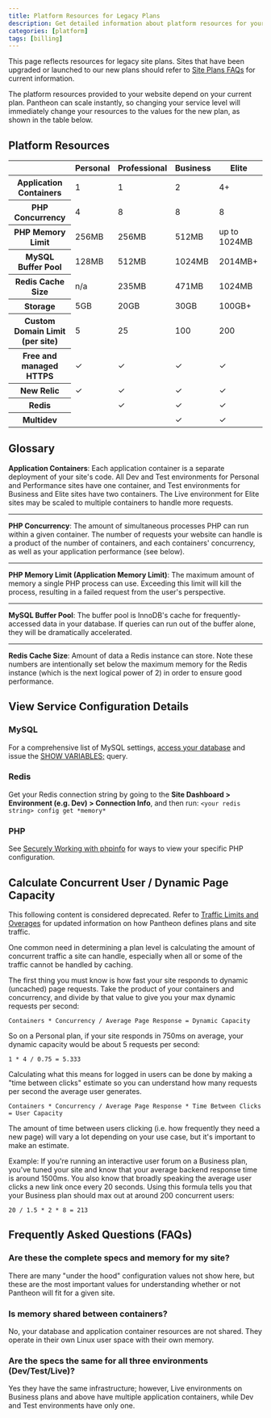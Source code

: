 ```yaml
---
title: Platform Resources for Legacy Plans
description: Get detailed information about platform resources for your Drupal or WordPress site.
categories: [platform]
tags: [billing]
---
```


This page reflects resources for legacy site plans. Sites that have been upgraded or launched to our new plans should refer to [Site Plans FAQs](/site-plans-faq/) for current information.

The platform resources provided to your website depend on your current plan. Pantheon can scale instantly, so changing your service level will immediately change your resources to the values for the new plan, as shown in the table below.

## Platform Resources

<table class="table table-condensed table-bordered">
    <thead class="thead-inverse">
      <tr>
        <th scope="row" class="thead-inverse"></th>
        <th>Personal</th>
        <th>Professional</th>
        <th>Business</th>
        <th>Elite</th>
      </tr>
    </thead>
    <tbody>
      <tr>
        <th scope="row" class="thead-inverse">Application Containers</th>
        <td>1</td>
        <td>1</td>
        <td>2</td>
        <td>4+</td>
      </tr>
      <tr>
        <th scope="row" class="thead-inverse">PHP Concurrency</th>
        <td>4</td>
        <td>8</td>
        <td>8</td>
        <td>8</td>
      </tr>
      <tr>
        <th scope="row" class="thead-inverse">PHP Memory Limit</th>
        <td>256MB</td>
        <td>256MB</td>
        <td>512MB</td>
        <td>up to 1024MB</td>
      </tr>
      <tr>
        <th scope="row" class="thead-inverse">MySQL Buffer Pool</th>
        <td>128MB</td>
        <td>512MB</td>
        <td>1024MB</td>
        <td>2014MB+</td>
      </tr>
      <tr>
        <th scope="row" class="thead-inverse">Redis Cache Size</th>
        <td>n/a</td>
        <td>235MB</td>
        <td>471MB</td>
        <td>1024MB</td>
      </tr>
      <tr>
        <th scope="row" class="thead-inverse">Storage</th>
        <td>5GB</td>
        <td>20GB</td>
        <td>30GB</td>
        <td>100GB+</td>
      </tr>
      <tr>
        <th scope="row" class="thead-inverse">Custom Domain Limit (per site) <Popover content="For details, see <a href='/docs/domains/#custom-domains'>Domains and Redirects</a>." /></th>
        <td>5</td>
        <td>25</td>
        <td>100</td>
        <td>200</td>
      </tr>
      <tr>
        <th scope="row" class="thead-inverse">Free and managed HTTPS <Popover content="For details, see <a href='/docs/https/'>HTTPS on Pantheon's Global CDN</a>." /></th>
        <td>✓</td>
        <td>✓</td>
        <td>✓</td>
        <td>✓</td>
      </tr>
      <tr>
        <th scope="row" class="thead-inverse">New Relic <Popover content="For details, see <a href='/docs/new-relic/'>New Relic APM Pro</a>." /></th>
        <td>✓</td>
        <td>✓</td>
        <td>✓</td>
        <td>✓</td>
      </tr>
      <tr>
        <th scope="row" class="thead-inverse">Redis <Popover content="For details, see <a href='/docs/redis/'>Installing Redis on Drupal or WordPress</a>." /></th>
        <td></td>
        <td>✓</td>
        <td>✓</td>
        <td>✓</td>
      </tr>
      <tr>
      <th scope="row" class="thead-inverse">Multidev <Popover content="All sites associated with an organization have access to <a href='/docs/multidev/'>Multidev</a>, regardless of plan." /></th>
        <td></td>
        <td></td>
        <td>✓</td>
        <td>✓</td>
      </tr>
    </tbody>
</table>

## Glossary

**Application Containers**: Each application container is a separate deployment of your site's code. All Dev and Test environments for Personal and Performance sites have one container, and Test environments for Business and Elite sites have two containers. The Live environment for Elite sites may be scaled to multiple containers to handle more requests.

<hr />

**PHP Concurrency**: The amount of simultaneous processes PHP can run within a given container. The number of requests your website can handle is a product of the number of containers, and each containers' concurrency, as well as your application performance (see below).

<hr />

**PHP Memory Limit (Application Memory Limit)**: The maximum amount of memory a single PHP process can use. Exceeding this limit will kill the process, resulting in a failed request from the user's perspective.

<hr />

**MySQL Buffer Pool**: The buffer pool is InnoDB's cache for frequently-accessed data in your database. If queries can run out of the buffer alone, they will be dramatically accelerated.

<hr />

**Redis Cache Size**: Amount of data a Redis instance can store. Note these numbers are intentionally set below the maximum memory for the Redis instance (which is the next logical power of 2) in order to ensure good performance.

## View Service Configuration Details

### MySQL
For a comprehensive list of MySQL settings, [access your database](/mysql-access) and issue the [SHOW VARIABLES;](https://dev.mysql.com/doc/refman/5.7/en/show-variables.html) query.

### Redis
Get your Redis connection string by going to the **Site Dashboard > Environment (e.g. Dev) > Connection Info**, and then run: `<your redis string> config get *memory*`

### PHP
See [Securely Working with phpinfo](/phpinfo#drupal-note) for ways to view your specific PHP configuration.

## Calculate Concurrent User / Dynamic Page Capacity

<Alert title="Warning" type="danger">

This following content is considered deprecated. Refer to [Traffic Limits and Overages](/traffic-limits) for updated information on how Pantheon defines plans and site traffic.

</Alert>

One common need in determining a plan level is calculating the amount of concurrent traffic a site can handle, especially when all or some of the traffic cannot be handled by caching.

The first thing you must know is how fast your site responds to dynamic (uncached) page requests. Take the product of your containers and concurrency, and divide by that value to give you your max dynamic requests per second:

`Containers * Concurrency / Average Page Response = Dynamic Capacity`

So on a Personal plan, if your site responds in 750ms on average, your dynamic capacity would be about 5 requests per second:

`1 * 4 / 0.75 = 5.333`

Calculating what this means for logged in users can be done by making a "time between clicks" estimate so you can understand how many requests per second the average user generates.

`Containers * Concurrency / Average Page Response * Time Between Clicks = User Capacity`

The amount of time between users clicking (i.e. how frequently they need a new page) will vary a lot depending on your use case, but it's important to make an estimate.

Example:
If you're running an interactive user forum on a Business plan, you've tuned your site and know that your average backend response time is around 1500ms. You also know that broadly speaking the average user clicks a new link once every 20 seconds. Using this formula tells you that your Business plan should max out at around 200 concurrent users:

`20 / 1.5 * 2 * 8 = 213`

## Frequently Asked Questions (FAQs)

### Are these the complete specs and memory for my site?
There are many "under the hood" configuration values not show here, but these are the most important values for understanding whether or not Pantheon will fit for a given site.

### Is memory shared between containers?
No, your database and application container resources are not shared. They operate in their own Linux user space with their own memory.

### Are the specs the same for all three environments (Dev/Test/Live)?
Yes they have the same infrastructure; however, Live environments on Business plans and above have multiple application containers, while Dev and Test environments have only one.

